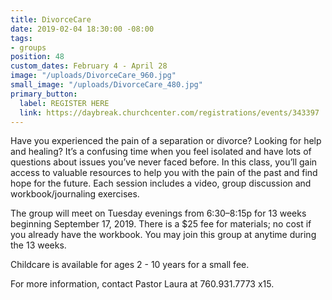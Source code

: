 ```yaml
---
title: DivorceCare
date: 2019-02-04 18:30:00 -08:00
tags:
- groups
position: 48
custom_dates: February 4 - April 28
image: "/uploads/DivorceCare_960.jpg"
small_image: "/uploads/DivorceCare_480.jpg"
primary_button:
  label: REGISTER HERE
  link: https://daybreak.churchcenter.com/registrations/events/343397
---
```


Have you experienced the pain of a separation or divorce? Looking for help and healing? It’s a confusing time when you feel isolated and have lots of questions about issues you’ve never faced before. In this class, you’ll gain access to valuable resources to help you with the pain of the past and find hope for the future. Each session includes a video, group discussion and workbook/journaling exercises.

The group will meet on Tuesday evenings from 6:30–8:15p for 13 weeks beginning September 17, 2019. There is a $25 fee for materials; no cost if you already have the workbook. You may join this group at anytime during the 13 weeks.

Childcare is available for ages 2 - 10 years for a small fee.

For more information, contact Pastor Laura at 760.931.7773 x15.